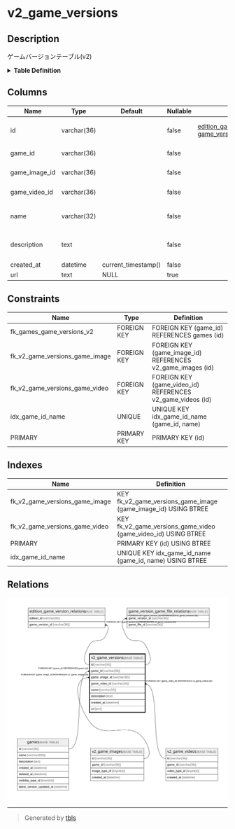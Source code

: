 # v2_game_versions

## Description

ゲームバージョンテーブル(v2)

<details>
<summary><strong>Table Definition</strong></summary>

```sql
CREATE TABLE `v2_game_versions` (
  `id` varchar(36) NOT NULL,
  `game_id` varchar(36) NOT NULL,
  `game_image_id` varchar(36) NOT NULL,
  `game_video_id` varchar(36) NOT NULL,
  `name` varchar(32) NOT NULL,
  `description` text NOT NULL,
  `created_at` datetime NOT NULL DEFAULT current_timestamp(),
  `url` text DEFAULT NULL,
  PRIMARY KEY (`id`),
  UNIQUE KEY `idx_game_id_name` (`game_id`,`name`),
  KEY `fk_v2_game_versions_game_image` (`game_image_id`),
  KEY `fk_v2_game_versions_game_video` (`game_video_id`),
  CONSTRAINT `fk_games_game_versions_v2` FOREIGN KEY (`game_id`) REFERENCES `games` (`id`),
  CONSTRAINT `fk_v2_game_versions_game_image` FOREIGN KEY (`game_image_id`) REFERENCES `v2_game_images` (`id`),
  CONSTRAINT `fk_v2_game_versions_game_video` FOREIGN KEY (`game_video_id`) REFERENCES `v2_game_videos` (`id`)
) ENGINE=InnoDB DEFAULT CHARSET=utf8mb4
```

</details>

## Columns

| Name | Type | Default | Nullable | Children | Parents | Comment |
| ---- | ---- | ------- | -------- | -------- | ------- | ------- |
| id | varchar(36) |  | false | [edition_game_version_relations](edition_game_version_relations.md) [game_version_game_file_relations](game_version_game_file_relations.md) |  | ゲームバージョンUUID |
| game_id | varchar(36) |  | false |  | [games](games.md) | ゲームUUID |
| game_image_id | varchar(36) |  | false |  | [v2_game_images](v2_game_images.md) | ゲーム画像UUID |
| game_video_id | varchar(36) |  | false |  | [v2_game_videos](v2_game_videos.md) | ゲーム動画UUID |
| name | varchar(32) |  | false |  |  | ゲームバージョン名 |
| description | text |  | false |  |  | ゲームバージョンの説明 |
| created_at | datetime | current_timestamp() | false |  |  | 作成日時 |
| url | text | NULL | true |  |  |  |

## Constraints

| Name | Type | Definition |
| ---- | ---- | ---------- |
| fk_games_game_versions_v2 | FOREIGN KEY | FOREIGN KEY (game_id) REFERENCES games (id) |
| fk_v2_game_versions_game_image | FOREIGN KEY | FOREIGN KEY (game_image_id) REFERENCES v2_game_images (id) |
| fk_v2_game_versions_game_video | FOREIGN KEY | FOREIGN KEY (game_video_id) REFERENCES v2_game_videos (id) |
| idx_game_id_name | UNIQUE | UNIQUE KEY idx_game_id_name (game_id, name) |
| PRIMARY | PRIMARY KEY | PRIMARY KEY (id) |

## Indexes

| Name | Definition |
| ---- | ---------- |
| fk_v2_game_versions_game_image | KEY fk_v2_game_versions_game_image (game_image_id) USING BTREE |
| fk_v2_game_versions_game_video | KEY fk_v2_game_versions_game_video (game_video_id) USING BTREE |
| PRIMARY | PRIMARY KEY (id) USING BTREE |
| idx_game_id_name | UNIQUE KEY idx_game_id_name (game_id, name) USING BTREE |

## Relations

![er](v2_game_versions.svg)

---

> Generated by [tbls](https://github.com/k1LoW/tbls)
